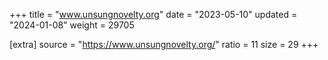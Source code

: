 +++
title = "www.unsungnovelty.org"
date = "2023-05-10"
updated = "2024-01-08"
weight = 29705

[extra]
source = "https://www.unsungnovelty.org/"
ratio = 11
size = 29
+++
